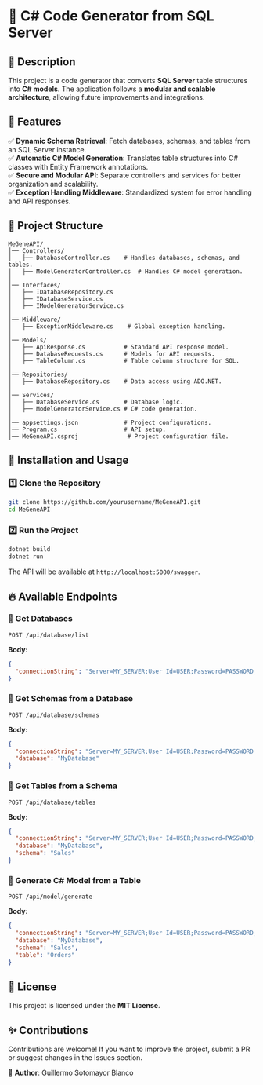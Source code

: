 # 📌 C# Code Generator from SQL Server

## 📖 Description
This project is a code generator that converts **SQL Server** table structures into **C# models**. The application follows a **modular and scalable architecture**, allowing future improvements and integrations.

## 🚀 Features
✅ **Dynamic Schema Retrieval**: Fetch databases, schemas, and tables from an SQL Server instance.  
✅ **Automatic C# Model Generation**: Translates table structures into C# classes with Entity Framework annotations.  
✅ **Secure and Modular API**: Separate controllers and services for better organization and scalability.  
✅ **Exception Handling Middleware**: Standardized system for error handling and API responses.

## 📂 Project Structure
```
MeGeneAPI/
│── Controllers/
│   ├── DatabaseController.cs    # Handles databases, schemas, and tables.
│   ├── ModelGeneratorController.cs  # Handles C# model generation.
│
│── Interfaces/
│   ├── IDatabaseRepository.cs
│   ├── IDatabaseService.cs
│   ├── IModelGeneratorService.cs
│
│── Middleware/
│   ├── ExceptionMiddleware.cs    # Global exception handling.
│
│── Models/
│   ├── ApiResponse.cs           # Standard API response model.
│   ├── DatabaseRequests.cs      # Models for API requests.
│   ├── TableColumn.cs           # Table column structure for SQL.
│
│── Repositories/
│   ├── DatabaseRepository.cs    # Data access using ADO.NET.
│
│── Services/
│   ├── DatabaseService.cs       # Database logic.
│   ├── ModelGeneratorService.cs # C# code generation.
│
│── appsettings.json             # Project configurations.
│── Program.cs                   # API setup.
│── MeGeneAPI.csproj              # Project configuration file.
```

## 🔧 Installation and Usage
### **1️⃣ Clone the Repository**
```bash
git clone https://github.com/yourusername/MeGeneAPI.git
cd MeGeneAPI
```

### **2️⃣ Run the Project**
```bash
dotnet build
dotnet run
```
The API will be available at `http://localhost:5000/swagger`.

## 🔥 Available Endpoints
### **📌 Get Databases**
```http
POST /api/database/list
```
**Body:**
```json
{
  "connectionString": "Server=MY_SERVER;User Id=USER;Password=PASSWORD;"
}
```

### **📌 Get Schemas from a Database**
```http
POST /api/database/schemas
```
**Body:**
```json
{
  "connectionString": "Server=MY_SERVER;User Id=USER;Password=PASSWORD;",
  "database": "MyDatabase"
}
```

### **📌 Get Tables from a Schema**
```http
POST /api/database/tables
```
**Body:**
```json
{
  "connectionString": "Server=MY_SERVER;User Id=USER;Password=PASSWORD;",
  "database": "MyDatabase",
  "schema": "Sales"
}
```

### **📌 Generate C# Model from a Table**
```http
POST /api/model/generate
```
**Body:**
```json
{
  "connectionString": "Server=MY_SERVER;User Id=USER;Password=PASSWORD;",
  "database": "MyDatabase",
  "schema": "Sales",
  "table": "Orders"
}
```

## 📜 License
This project is licensed under the **MIT License**.

## ✨ Contributions
Contributions are welcome! If you want to improve the project, submit a PR or suggest changes in the Issues section.

📌 **Author**: Guillermo Sotomayor Blanco  


